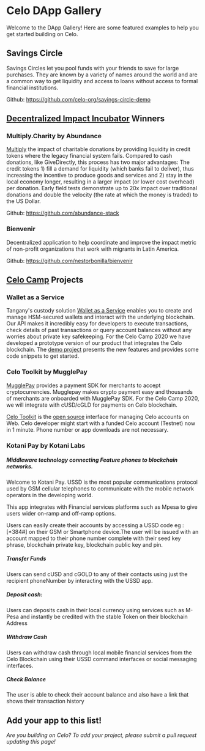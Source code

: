 # Celo DApp Gallery

Welcome to the DApp Gallery! Here are some featured examples to help you get started building on Celo.

## Savings Circle

Savings Circles let you pool funds with your friends to save for large purchases. They are known by a variety of names around the world and are a common way to get liquidity and access to loans without access to formal financial institutions.

Github: https://github.com/celo-org/savings-circle-demo

## [Decentralized Impact Incubator](https://blockchainforsocialimpact.com/incubator-winners-2020/) Winners

### Multiply.Charity by Abundance

[Multiply](https://multiply.charity/) the impact of charitable donations by providing liquidity in credit tokens where the legacy financial system fails. Compared to cash donations, like GiveDirectly, this process has two major advantages: The credit tokens 1) fill a demand for liquidity (which banks fail to deliver), thus increasing the incentive to produce goods and services and 2) stay in the local economy longer, resulting in a larger impact (or lower cost overhead) per donation. Early field tests demonstrate up to 20x impact over traditional donations and double the velocity (the rate at which the money is traded) to the US Dollar.

Github: https://github.com/abundance-stack 

### Bienvenir

Decentralized application to help coordinate and improve the impact metric of non-profit organizations that work with migrants in Latin America.

Github: https://github.com/nestorbonilla/bienvenir

## [Celo Camp](https://www.celocamp.com/) Projects

### Wallet as a Service

Tangany's custody solution [Wallet as a Service](https://docs.tangany.com/?version=latest) enables you to create and 
manage HSM-secured wallets and interact with the underlying blockchain. Our API makes it incredibly easy for developers 
to execute transactions, check details of past transactions or query account balances without any worries about private 
key safekeeping. For the Celo Camp 2020 we have developed a prototype version of our product that integrates the Celo blockchain. 
The [demo project](https://github.com/adrianmitter/celo-camp) presents the new features and provides some code snippets to get started. 

### Celo Toolkit by MugglePay

[MugglePay](https://mugglepay.com/) provides a payment SDK for merchants to accept cryptocurrencies. Mugglepay makes crypto payment easy and thousands of merchants are onboarded with MugglePay SDK. For the Celo Camp 2020, we will integrate with cUSD/cGLD for payments on Celo blockchain.

[Celo Toolkit](https://celo.mugglepay.com) is the [open source](https://github.com/MugglePay/celo-toolkit) interface for managing Celo accounts on Web. Celo developer might start with a funded Celo account (Testnet) now in 1 minute. Phone number or app downloads are not necessary.

### Kotani Pay by Kotani Labs 
##### Middleware technology connecting Feature phones to blockchain networks.
Welcome to Kotani Pay. USSD is the most popular communications protocol used by GSM cellular telephones to communicate with the mobile network operators in the developing world.

This app integrates with Financial services platforms such as Mpesa to give users wider on-ramp and off-ramp options.

Users can easily create their accounts by accessing a USSD code eg :[*384#] on their GSM or Smartphone device.The user will be issued with an account mapped to their phone number complete with their seed key phrase, blockchain private key, blockchain public key and pin.
##### Transfer Funds 
Users can send cUSD and cGOLD to any of their contacts using just the recipient phoneNumber by interacting with the USSD app. 
##### Deposit cash: 
Users can deposits cash in their local currency using services such as M-Pesa and instantly be credited with the stable Token on their blockchain Address
##### Withdraw Cash 
Users can withdraw cash through local mobile financial services from the Celo Blockchain using their USSD command interfaces or social messaging interfaces.
##### Check Balance 
The user is able to check their account balance and also have a link that shows their transaction history


## Add your app to this list!

_Are you building on Celo? To add your project, please submit a pull request updating this page!_

